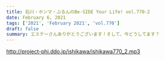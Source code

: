 ```yaml
---
title: 石川・ホンマ・ぶるんのBe-SIDE Your Life! vol.770-2
date: February 6, 2021
tags: ['2021', 'February 2021', 'vol.770']
draft: false
summary: エステーさんありがとうございます！そして、今どうしてます？
---
```


http://project-phi.ddo.jp/ishikawa/ishikawa770_2.mp3